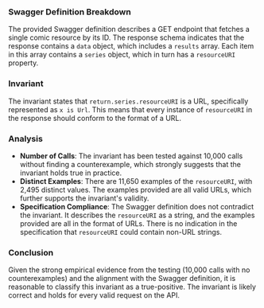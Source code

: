 ### Swagger Definition Breakdown
The provided Swagger definition describes a GET endpoint that fetches a single comic resource by its ID. The response schema indicates that the response contains a `data` object, which includes a `results` array. Each item in this array contains a `series` object, which in turn has a `resourceURI` property.

### Invariant
The invariant states that `return.series.resourceURI` is a URL, specifically represented as `x is Url`. This means that every instance of `resourceURI` in the response should conform to the format of a URL.

### Analysis
- **Number of Calls**: The invariant has been tested against 10,000 calls without finding a counterexample, which strongly suggests that the invariant holds true in practice.
- **Distinct Examples**: There are 11,650 examples of the `resourceURI`, with 2,495 distinct values. The examples provided are all valid URLs, which further supports the invariant's validity.
- **Specification Compliance**: The Swagger definition does not contradict the invariant. It describes the `resourceURI` as a string, and the examples provided are all in the format of URLs. There is no indication in the specification that `resourceURI` could contain non-URL strings.

### Conclusion
Given the strong empirical evidence from the testing (10,000 calls with no counterexamples) and the alignment with the Swagger definition, it is reasonable to classify this invariant as a true-positive. The invariant is likely correct and holds for every valid request on the API.
